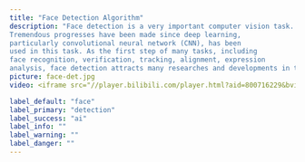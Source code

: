 ```yaml
---
title: "Face Detection Algorithm"
description: "Face detection is a very important computer vision task.
Tremendous progresses have been made since deep learning,
particularly convolutional neural network (CNN), has been
used in this task. As the first step of many tasks, including
face recognition, verification, tracking, alignment, expression
analysis, face detection attracts many researches and developments in the academia and the industry."
picture: face-det.jpg
video: <iframe src="//player.bilibili.com/player.html?aid=800716229&bvid=BV13y4y1i7Fg&cid=267205781&page=1" scrolling="no" border="0" frameborder="no" framespacing="0" allowfullscreen="true" align="center" height=56.25vw width=100vw"> </iframe>

label_default: "face" 
label_primary: "detection"
label_success: "ai"
label_info: ""
label_warning: ""
label_danger: ""
---
```

